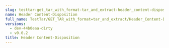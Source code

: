 ```yaml
---
slug: testtar-get_tar_with_format-tar_and_extract-header_content-disposition
name: Header Content-Disposition
full_name: TestTar/GET_TAR_with_format=tar_and_extract/Header_Content-Disposition
versions:
  - dev-44b0eaa-dirty
  - v0.0.2
title: Header Content-Disposition
---
```


